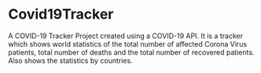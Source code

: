 # Covid19Tracker
A COVID-19 Tracker Project created using a COVID-19 API. It is a tracker which shows world statistics of the total number of affected Corona Virus patients, total number of deaths and the total number of recovered patients. Also shows the statistics by countries.
